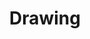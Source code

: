 ---
layout: art
title: "Drawing"
image: "assets/img/IMG_1787.jpg"
year: 2023
medium: Digital
description:
tags:
category: 
featured: false
blog_posts:
---